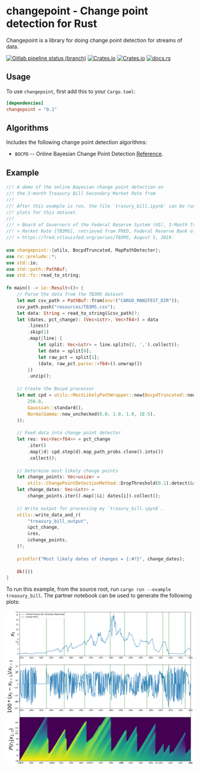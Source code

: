 # changepoint - Change point detection for Rust
Changepoint is a library for doing change point detection for streams of data.

[![Gitlab pipeline status (branch)](https://img.shields.io/gitlab/pipeline/Redpoll/changepoint/master)](https://gitlab.com/Redpoll/changepoint/pipelines)
[![Crates.io](https://img.shields.io/crates/v/changepoint)](https://crates.io/crates/changepoint)
[![Crates.io](https://img.shields.io/crates/l/changepoint)](https://gitlab.com/Redpoll/changepoint/-/blob/master/LICENSE)
[![docs.rs](https://docs.rs/changepoint/badge.svg)](https://docs.rs/changepoint)

## Usage
To use `changepoint`, first add this to your `Cargo.toml`:

```toml
[dependencies]
changepoint = "0.1"
```

## Algorithms
Includes the following change point detection algorithms:
* `BOCPD` -- Online Bayesian Change Point Detection [Reference](https://arxiv.org/pdf/0710.3742.pdf).

## Example
```rust
//! A demo of the online Bayesian change point detection on
//! the 3-month Treasury Bill Secondary Market Rate from
//!
//! After this example is run, the file `trasury_bill.ipynb` can be run to generate
//! plots for this dataset.
//!
//! > Board of Governors of the Federal Reserve System (US), 3-Month Treasury Bill: Secondary
//! > Market Rate [TB3MS], retrieved from FRED, Federal Reserve Bank of St. Louis;
//! > https://fred.stlouisfed.org/series/TB3MS, August 5, 2019.

use changepoint::{utils, BocpdTruncated, MapPathDetector};
use rv::prelude::*;
use std::io;
use std::path::PathBuf;
use std::fs::read_to_string;

fn main() -> io::Result<()> {
    // Parse the data from the TB3MS dataset
    let mut csv_path = PathBuf::from(env!("CARGO_MANIFEST_DIR"));
    csv_path.push("resources/TB3MS.csv");
    let data: String = read_to_string(&csv_path)?;
    let (dates, pct_change): (Vec<&str>, Vec<f64>) = data
        .lines()
        .skip(1)
        .map(|line| {
            let split: Vec<&str> = line.splitn(2, ',').collect();
            let date = split[0];
            let raw_pct = split[1];
            (date, raw_pct.parse::<f64>().unwrap())
        })
        .unzip();

    // Create the Bocpd processor
    let mut cpd = utils::MostLikelyPathWrapper::new(BocpdTruncated::new(
        250.0,
        Gaussian::standard(),
        NormalGamma::new_unchecked(0.0, 1.0, 1.0, 1E-5),
    ));

    // Feed data into change point detector
    let res: Vec<Vec<f64>> = pct_change
        .iter()
        .map(|d| cpd.step(d).map_path_probs.clone().into())
        .collect();

    // Determine most likely change points
    let change_points: Vec<usize> =
        utils::ChangePointDetectionMethod::DropThreshold(0.1).detect(&res);
    let change_dates: Vec<&str> =
        change_points.iter().map(|&i| dates[i]).collect();

    // Write output for processing my `trasury_bill.ipynb`.
    utils::write_data_and_r(
        "treasury_bill_output",
        &pct_change,
        &res,
        &change_points,
    )?;

    println!("Most likely dates of changes = {:#?}", change_dates);

    Ok(())
}
```

To run this example, from the source root, run `cargo run --example treasury_bill`.
The partner notebook can be used to generate the following plots:

![Treasury Bill Plots](./images/treasury_bill_plots.png)
